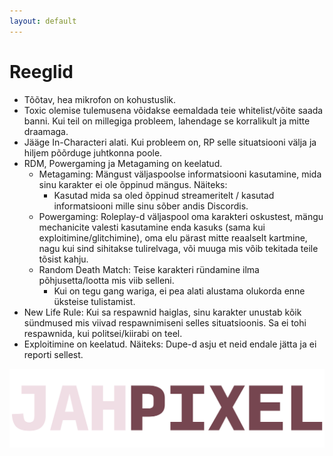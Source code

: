 ```yaml
---
layout: default
---
```


# Reeglid

- Tõõtav, hea mikrofon on kohustuslik.
- Toxic olemise tulemusena võidakse eemaldada teie whitelist/võite saada banni. Kui teil on millegiga probleem, lahendage se korralikult ja mitte draamaga.
- Jääge In-Characteri alati. Kui probleem on, RP selle situatsiooni välja ja hiljem põõrduge juhtkonna poole.
- RDM, Powergaming ja Metagaming on keelatud.
  - Metagaming: Mängust väljaspoolse informatsiooni kasutamine, mida sinu karakter ei ole õppinud mängus. Näiteks:
    - Kasutad mida sa oled õppinud streameritelt / kasutad informatsiooni mille sinu sõber andis Discordis.
  - Powergaming: Roleplay-d väljaspool oma karakteri oskustest, mängu mechanicite valesti kasutamine enda kasuks (sama kui exploitimine/glitchimine), oma elu pärast mitte reaalselt kartmine, nagu kui sind sihitakse tulirelvaga, või muuga mis võib tekitada teile tõsist kahju.
  - Random Death Match: Teise karakteri ründamine ilma põhjusetta/lootta mis viib selleni.
    - Kui on tegu gang wariga, ei pea alati alustama olukorda enne üksteise tulistamist.
- New Life Rule: Kui sa respawnid haiglas, sinu karakter unustab kõik sündmused mis viivad respawnimiseni selles situatsioonis. Sa ei tohi respawnida, kui politsei/kiirabi on teel.
- Exploitimine on keelatud. Näiteks: Dupe-d asju et neid endale jätta ja ei reporti sellest. 


![Branching](jahpixel.png)